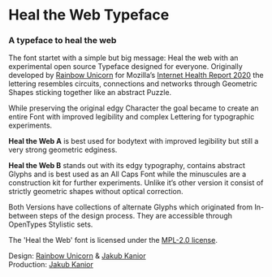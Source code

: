 # Heal the Web Typeface

<h3>A typeface to heal the web</h3>

The font startet with a simple but big message: Heal the web with an experimental open source Typeface designed for everyone. Originally developed by <a href="https://rainbow-unicorn.com" target="_blank" >Rainbow Unicorn</a> for Mozilla’s <a href="https://2020.internethealthreport.org/" target="_blank" >Internet Health Report 2020</a> the lettering resembles circuits, connections and networks through Geometric Shapes sticking together like an abstract Puzzle.

While preserving the original edgy Character the goal became to create an entire Font with improved legibility and complex Lettering for typographic experiments.

<strong>Heal the Web A</strong> is best used for bodytext with improved legibility but still a very strong geometric edginess.

<strong>Heal the Web B</strong> stands out with its edgy typography, contains abstract Glyphs and is best used as an All Caps Font while the minuscules are a construction kit for further experiments. Unlike it’s other version it consist of strictly geometric shapes without optical correction.

Both Versions have collections of alternate Glyphs which originated from In-between steps of the design process. They are accessible through OpenTypes Stylistic sets.

The 'Heal the Web' font is licensed under the <a href="https://www.mozilla.org/en-US/MPL/2.0/FAQ/" target="_blank">MPL-2.0 license</a>.

Design: <a href="https://rainbow-unicorn.com" target="_blank" >Rainbow Unicorn</a> &amp; <a href="http://www.flexn.de/" target="_blank" class="mobile-underline">Jakub Kanior</a><br>
Production: <a href="http://www.flexn.de/" target="_blank" >Jakub Kanior</a>
